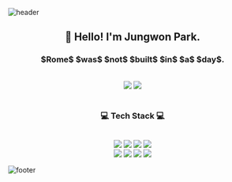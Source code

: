 ![header](https://capsule-render.vercel.app/api?type=waving&&color=0:ffdb8a,100:c5eaf2&height=100&section=header&fontSize=90)

<h2 align="center">👋 Hello! I'm Jungwon Park. </h2>
<h3 align="center">$Rome$  $was$   $not$  $built$   $in$  $a$  $day$.</h3>
<div align = "center">

<!-- <img src="https://images.velog.io/images/wooogie/profile/2f9a7f2f-5f6f-4b08-b3f5-f809807437a2/%EB%9A%B1%EC%9D%B49.jpg"> -->
<!-- <h3>Welcome to my page!</h3> -->
<br>
<a href="https://bohodays.github.io/Portfolio/" target="_blank"><img src="https://img.shields.io/badge/Portfolio-9cf?style=for-the-badge&logoColor=white&link=https://bohodays.github.io/Portfolio/"/></a>
  <a href="[https://cactus-silkworm-e8c.notion.site/6755d9c14e364d39b09e52113fd0dc37](https://cactus-silkworm-e8c.notion.site/6755d9c14e364d39b09e52113fd0dc37)" target="_blank"><img src="https://img.shields.io/badge/Portfolio-f7f7f7?style=for-the-badge&logo=notion&logoColor=black&link=[https://cactus-silkworm-e8c.notion.site/6755d9c14e364d39b09e52113fd0dc37](https://cactus-silkworm-e8c.notion.site/6755d9c14e364d39b09e52113fd0dc37)"/></a>
</div>

<div align = "center"><br/>
<h3>💻 Tech Stack 💻</h3><br/>


<img cursor="default" src="https://img.shields.io/badge/html5-E34F26?style=for-the-badge&logo=html5&logoColor=white">
<img cursor="default" src="https://img.shields.io/badge/css-1572B6?style=for-the-badge&logo=css3&logoColor=white">
<img cursor="default" src="https://img.shields.io/badge/javascript-F7DF1E?style=for-the-badge&logo=javascript&logoColor=black">
<img cursor="default" src="https://img.shields.io/badge/typescript-3178C6?style=for-the-badge&logo=Typescript&logoColor=white"/>
<br>
<img cursor="default" src="https://img.shields.io/badge/react-76b4ff?style=for-the-badge&logo=react&logoColor=white"> 
<img cursor="default" src="https://img.shields.io/badge/vue.js-a8cda7?style=for-the-badge&logo=vue.js&logoColor=black">
<img cursor="default" src="https://img.shields.io/badge/python-FFCA28?style=for-the-badge&logo=python&logoColor=black">
<img cursor="default" src="https://img.shields.io/badge/django-092E20?style=for-the-badge&logo=django&logoColor=white">
</div>


![footer](https://capsule-render.vercel.app/api?type=waving&&color=0:ffdb8a,100:c5eaf2&height=100&section=footer&fontSize=90)
